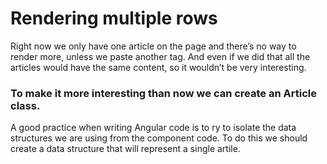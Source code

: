 # Rendering multiple rows

Right now we only have one article on the page and there’s no way to render more,
unless we paste another <app-article> tag. And even if we did that all the articles
would have the same content, so it wouldn’t be very interesting.

### To make it more interesting than now we can create an Article class.

A good practice when writing Angular code is to ry to isolate the data structures we are using from the component code. To do this we should create a data structure that will represent a single artile.
